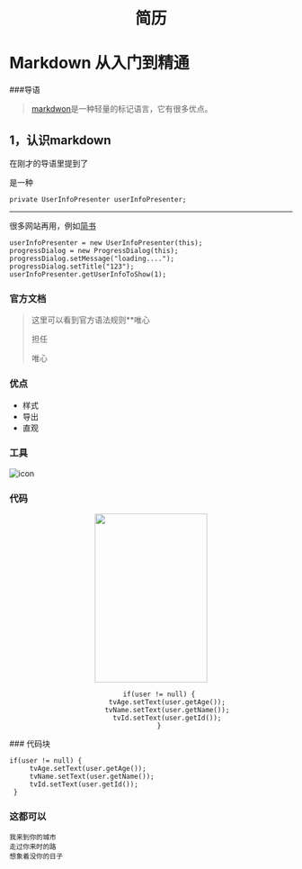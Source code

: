 # <center>简历</center>

# Markdown 从入门到精通
###导语
> [markdwon](http://www.baidu.com)是一种轻量的标记语言，它有很多优点。

## 1，认识markdown

在刚才的导语里提到了

是一种

	private UserInfoPresenter userInfoPresenter;


***

很多网站再用，例如[简书](http://jianshu.io)  

	userInfoPresenter = new UserInfoPresenter(this);  
 	progressDialog = new ProgressDialog(this);
 	progressDialog.setMessage("loading....");
 	progressDialog.setTitle("123");
 	userInfoPresenter.getUserInfoToShow(1);

### 官方文档
> 这里可以看到官方语法规则**唯心
>
> 担任
>
> 唯心

### 优点
* 样式
* 导出
* 直观

### 工具
![icon](http://ww3.sinaimg.cn/large/006y8lVagw1fag19nkc77j31kw23u1kx.jpg)


### 代码
<center>
<img src="http://ww3.sinaimg.cn/large/006y8lVagw1fag19nkc77j31kw23u1kx.jpg" width=200 height= 300/>

		if(user != null) {
            tvAge.setText(user.getAge());
            tvName.setText(user.getName());
            tvId.setText(user.getId());
        }
</center>
### 代码块
 
 <pre><code>if(user != null) {
     tvAge.setText(user.getAge());
     tvName.setText(user.getName());
     tvId.setText(user.getId());
 }
</code></pre>


### 这都可以
	我来到你的城市
	走过你来时的路
	想象着没你的日子
